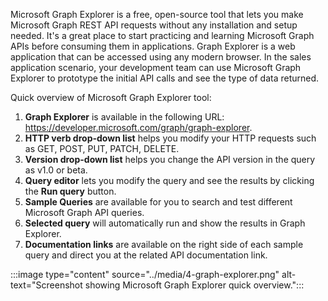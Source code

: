 Microsoft Graph Explorer is a free, open-source tool that lets you make Microsoft Graph REST API requests without any installation and setup needed. It's a great place to start practicing and learning Microsoft Graph APIs before consuming them in applications. Graph Explorer is a web application that can be accessed using any modern browser. In the sales application scenario, your development team can use Microsoft Graph Explorer to prototype the initial API calls and see the type of data returned. 

Quick overview of Microsoft Graph Explorer tool: 

1. **Graph Explorer** is available in the following URL: https://developer.microsoft.com/graph/graph-explorer. 
2. **HTTP verb drop-down list** helps you modify your HTTP requests such as GET, POST, PUT, PATCH, DELETE. 
3. **Version drop-down list** helps you change the API version in the query as v1.0 or beta. 
4. **Query editor** lets you modify the query and see the results by clicking the **Run query** button. 
5. **Sample Queries** are available for you to search and test different Microsoft Graph API queries. 
6. **Selected query** will automatically run and show the results in Graph Explorer. 
7. **Documentation links** are available on the right side of each sample query and direct you at the related API documentation link. 

:::image type="content" source="../media/4-graph-explorer.png" alt-text="Screenshot showing Microsoft Graph Explorer quick overview.":::